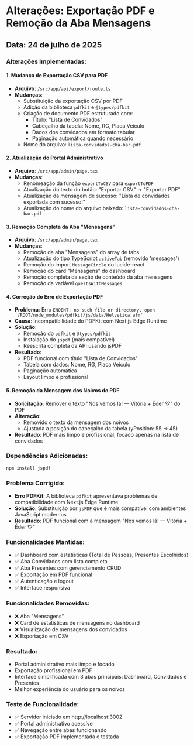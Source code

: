 # Alterações: Exportação PDF e Remoção da Aba Mensagens

## Data: 24 de julho de 2025

### Alterações Implementadas:

#### 1. **Mudança de Exportação CSV para PDF**
- **Arquivo**: `/src/app/api/export/route.ts`
- **Mudanças**:
  - Substituição da exportação CSV por PDF
  - Adição da biblioteca `pdfkit` e `@types/pdfkit`
  - Criação de documento PDF estruturado com:
    - Título: "Lista de Convidados"
    - Cabeçalho da tabela: Nome, RG, Placa Veículo
    - Dados dos convidados em formato tabular
    - Paginação automática quando necessário
  - Nome do arquivo: `lista-convidados-cha-bar.pdf`

#### 2. **Atualização do Portal Administrativo**
- **Arquivo**: `/src/app/admin/page.tsx`
- **Mudanças**:
  - Renomeação da função `exportToCSV` para `exportToPDF`
  - Atualização do texto do botão: "Exportar CSV" → "Exportar PDF"
  - Atualização da mensagem de sucesso: "Lista de convidados exportada com sucesso!"
  - Atualização do nome do arquivo baixado: `lista-convidados-cha-bar.pdf`

#### 3. **Remoção Completa da Aba "Mensagens"**
- **Arquivo**: `/src/app/admin/page.tsx`
- **Mudanças**:
  - Remoção da aba "Mensagens" do array de tabs
  - Atualização do tipo TypeScript `activeTab` (removido 'messages')
  - Remoção do import `MessageCircle` do lucide-react
  - Remoção do card "Mensagens" do dashboard
  - Remoção completa da seção de conteúdo da aba mensagens
  - Remoção da variável `guestsWithMessages`

#### 4. **Correção do Erro de Exportação PDF**
- **Problema**: Erro `ENOENT: no such file or directory, open '/ROOT/node_modules/pdfkit/js/data/Helvetica.afm'`
- **Causa**: Incompatibilidade do PDFKit com Next.js Edge Runtime
- **Solução**: 
  - Remoção do `pdfkit` e `@types/pdfkit`
  - Instalação do `jspdf` (mais compatível)
  - Reescrita completa da API usando jsPDF
- **Resultado**: 
  - PDF funcional com título "Lista de Convidados"
  - Tabela com dados: Nome, RG, Placa Veículo
  - Paginação automática
  - Layout limpo e profissional

#### 5. **Remoção da Mensagem dos Noivos do PDF**
- **Solicitação**: Remover o texto "Nos vemos lá! — Vitória + Éder ♡" do PDF
- **Alteração**: 
  - Removido o texto da mensagem dos noivos
  - Ajustada a posição do cabeçalho da tabela (yPosition: 55 → 45)
- **Resultado**: PDF mais limpo e profissional, focado apenas na lista de convidados

### Dependências Adicionadas:
```bash
npm install jspdf
```

### Problema Corrigido:
- **Erro PDFKit**: A biblioteca `pdfkit` apresentava problemas de compatibilidade com Next.js Edge Runtime
- **Solução**: Substituição por `jsPDF` que é mais compatível com ambientes JavaScript modernos
- **Resultado**: PDF funcional com a mensagem "Nos vemos lá! — Vitória + Éder ♡"

### Funcionalidades Mantidas:
- ✅ Dashboard com estatísticas (Total de Pessoas, Presentes Escolhidos)
- ✅ Aba Convidados com lista completa
- ✅ Aba Presentes com gerenciamento CRUD
- ✅ Exportação em PDF funcional
- ✅ Autenticação e logout
- ✅ Interface responsiva

### Funcionalidades Removidas:
- ❌ Aba "Mensagens"
- ❌ Card de estatísticas de mensagens no dashboard
- ❌ Visualização de mensagens dos convidados
- ❌ Exportação em CSV

### Resultado:
- Portal administrativo mais limpo e focado
- Exportação profissional em PDF
- Interface simplificada com 3 abas principais: Dashboard, Convidados e Presentes
- Melhor experiência do usuário para os noivos

### Teste de Funcionalidade:
- ✅ Servidor iniciado em http://localhost:3002
- ✅ Portal administrativo acessível
- ✅ Navegação entre abas funcionando
- ✅ Exportação PDF implementada e testada
